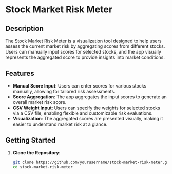 # Stock Market Risk Meter

## Description
The Stock Market Risk Meter is a visualization tool designed to help users assess the current market risk by aggregating scores from different stocks. Users can manually input scores for selected stocks, and the app visually represents the aggregated score to provide insights into market conditions.

## Features
- **Manual Score Input**: Users can enter scores for various stocks manually, allowing for tailored risk assessments.
- **Score Aggregation**: The app aggregates the input scores to generate an overall market risk score.
- **CSV Weight Input**: Users can specify the weights for selected stocks via a CSV file, enabling flexible and customizable risk evaluations.
- **Visualization**: The aggregated scores are presented visually, making it easier to understand market risk at a glance.

## Getting Started
1. **Clone the Repository**:
   ```bash
   git clone https://github.com/yourusername/stock-market-risk-meter.git
   cd stock-market-risk-meter
